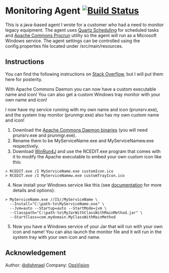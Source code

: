 # Monitoring Agent [![Build Status](https://travis-ci.org/dishmael/java-monitoring-agent.svg?branch=master)](https://travis-ci.org/dishmael/java-monitoring-agent)
This is a java-based agent I wrote for a customer who had a need to monitor legacy equipment.  The agent uses [Quartz Scheduling](http://www.quartz-scheduler.org) for scheduled tasks and [Apache Commons Procrun](https://commons.apache.org/proper/commons-daemon/procrun.html) utility so the agent will run as a Microsoft Windows service.  The agent settings can be controlled using the config.properties file located under /src/main/resources.

## Instructions
You can find the following instructions on [Stack Overflow](http://stackoverflow.com/questions/68113/how-to-create-a-windows-service-from-java-app), but I will put them here for posterity.

With Apache Commons Daemon you can now have a custom executable name and icon! You can also get a custom Windows tray monitor with your own name and icon!

I now have my service running with my own name and icon (prunsrv.exe), and the system tray monitor (prunmgr.exe) also has my own custom name and icon!

1. Download the [Apache Commons Daemon binaries](http://www.apache.org/dist/commons/daemon/binaries/windows/) (you will need prunsrv.exe and prunmgr.exe).
2. Rename them to be MyServiceName.exe and MyServiceNamew.exe respectively.
3. Download [WinRun4J](http://winrun4j.sourceforge.net/) and use the RCEDIT.exe program that comes with it to modify the Apache executable to embed your own custom icon like this:
```
> RCEDIT.exe /I MyServiceName.exe customIcon.ico
> RCEDIT.exe /I MyServiceNamew.exe customTrayIcon.ico
```
4. Now install your Windows service like this (see [documentation](http://commons.apache.org/daemon/procrun.html) for more details and options):
```
> MyServiceName.exe //IS//MyServiceName \
  --Install="C:\path-to\MyServiceName.exe" \
  --Jvm=auto --Startup=auto --StartMode=jvm \
  --Classpath="C:\path-to\MyJarWithClassWithMainMethod.jar" \
  --StartClass=com.mydomain.MyClassWithMainMethod
```
5. Now you have a Windows service of your Jar that will run with your own icon and name! You can also launch the monitor file and it will run in the system tray with your own icon and name.

## Acknowledgement
Author: [@dishmael](https://github.com/dishmael)
Company: [OpsVision](https://github.com/opsvision)
